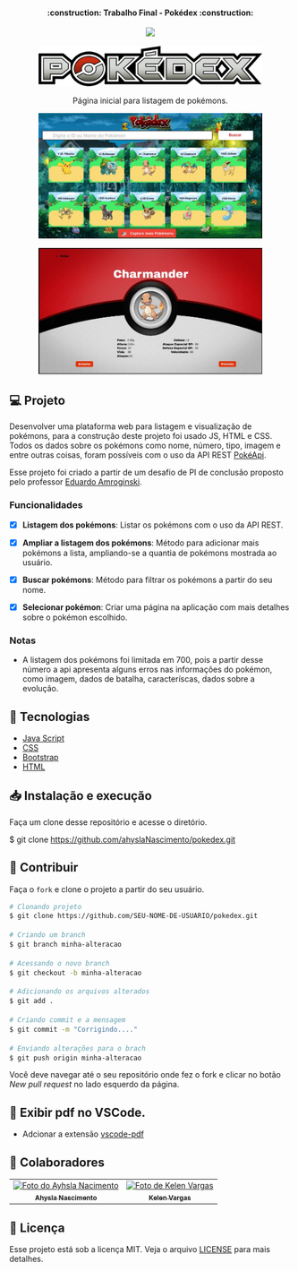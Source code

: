 <h4 align="center"> 
    :construction:  Trabalho Final - Pokédex :construction: 
</h4>
<p align="center">
<img loading="lazy" src="http://img.shields.io/static/v1?label=STATUS&message=%20CONCLUIDO&color=GREEN&style=for-the-badge"/>
</p>

<p align="center">
  <img alt="Pokedex logo" src="./src/img/logoreadme2.png" width="400px" />
</p>

<p align="center" fontSize="60px">
Página inicial para listagem de pokémons.
</p>

<p align="center">
  <img alt="Página inicial" src="./doc/tela inicial.JPG" width="400px" />
</p>


<p align="center">
  <img alt="Página inicial" src="./doc/Tela detalhes.JPG" width="400px" />
</p>

## 💻 Projeto

Desenvolver uma plataforma web para listagem e visualização de pokémons, para a construção deste projeto foi usado JS, HTML e CSS. Todos os dados sobre os pokémons como nome, número, tipo, imagem e entre outras coisas, foram possíveis com o uso da API REST [PokéApi](https://pokeapi.co/).

Esse projeto foi criado a partir de um desafio de PI de conclusão proposto pelo professor [Eduardo Amroginski](https://github.com/eduardoAmroginski).

### Funcionalidades

- [x] **Listagem dos pokémons**: Listar os pokémons com o uso da API REST.

- [x] **Ampliar a listagem dos pokémons**: Método para adicionar mais pokémons a lista, ampliando-se a quantia de pokémons mostrada ao usuário.

- [x] **Buscar pokémons**: Método para filtrar os pokémons a partir do seu nome.

- [x] **Selecionar pokémon**: Criar uma página na aplicação com mais detalhes sobre o pokémon escolhido.

### Notas

- A listagem dos pokémons foi limitada em 700, pois a partir desse número a api apresenta alguns erros nas informações do pokémon, como imagem, dados de batalha, caracteríscas, dados sobre a evolução.

## 🚀  Tecnologias

-  [Java Script](https://developer.mozilla.org/en-US/docs/Web/JavaScript)
-  [CSS](https://www.w3schools.com/cssref/index.php)
-  [Bootstrap](https://getbootstrap.com/docs/5.3/getting-started/introduction/)
-  [HTML](https://www.w3schools.com/tags/)

## 📥 Instalação e execução

Faça um clone desse repositório e acesse o diretório.

$ git clone https://github.com/ahyslaNascimento/pokedex.git

## 💪 Contribuir

Faça o `fork` e clone o projeto a partir do seu usuário.

```bash
# Clonando projeto
$ git clone https://github.com/SEU-NOME-DE-USUARIO/pokedex.git

# Criando um branch
$ git branch minha-alteracao

# Acessando o novo branch
$ git checkout -b minha-alteracao

# Adicionando os arquivos alterados
$ git add .

# Criando commit e a mensagem
$ git commit -m "Corrigindo...."

# Enviando alterações para o brach
$ git push origin minha-alteracao
```
Você deve navegar até o seu repositório onde fez o fork e clicar no botão *New pull request* no lado esquerdo da página.

<h2> 💬 Exibir pdf no VSCode. </h2>

* Adcionar a extensão 
[vscode-pdf](hhttps://marketplace.visualstudio.com/items?itemName=tomoki1207.pdf)



<h2> 🤝 Colaboradores</h2>
<table>
  <tr>
    <td align="center">
      <a href="https://github.com/ahyslaNascimento" title="defina o titulo do link">
        <img src="https://avatars.githubusercontent.com/u/148401707?v=4" width="100px;" alt="Foto do Ayhsla Nacimento"/><br>
        <sub>
          <b>Ahysla Nascimento</b>
        </sub>
      </a>
    </td>
    <td align="center">
      <a href="https://github.com/KelenVargas" title="defina o titulo do link">
        <img src="https://avatars.githubusercontent.com/u/102633488?s=400&u=bb2ccd1d002ac0cf824b55a25ff07ad6a3552d90&v=4" width="100px;" alt="Foto de Kelen Vargas"/><br>
        <sub>
          <b>Kelen Vargas</b>
        </sub>
      </a>
    </td>   
</table>

## 📝 Licença

Esse projeto está sob a licença MIT. Veja o arquivo [LICENSE](LICENSE.md) para mais detalhes.